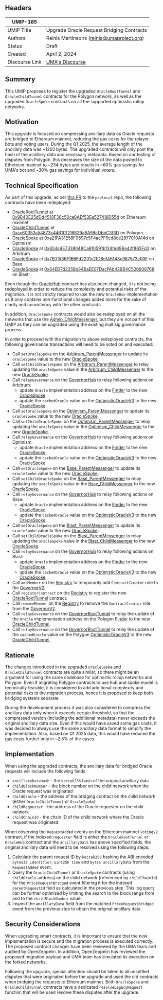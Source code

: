 ## Headers

| UMIP-185       |                                                                                              |
| -------------- | -------------------------------------------------------------------------------------------- |
| UMIP Title     | Upgrade Oracle Request Bridging Contracts                                                    |
| Authors        | Reinis Martinsons (reinis@umaproject.org)                                                    |
| Status         | Draft                                                                                        |
| Created        | April 2, 2024                                                                                |
| Discourse Link | [UMA's Discourse]() |

## Summary

This UMIP proposes to register the upgraded `OracleRootTunnel` and `OracleChildTunnel` contracts for the Polygon network, as well as the upgraded `OracleSpoke` contracts on all the supported optimistic rollup networks.

## Motivation

This upgrade is focused on compressing ancillary data as Oracle requests are bridged to Ethereum mainnet, reducing the gas costs for the relayer bots and voting users. During the Q1 2025, the average length of the ancillary data was ~1200 bytes. The upgraded contracts will only post the hash of the acnillary data and necessary metadata. Based on our testing of disputes from Polygon, this decreases the size of the data posted to Ethereum mainnet to ~234 bytes and results in ~60% gas savings for UMA's bot and ~30% gas savings for individual voters.

## Technical Specification

As part of this upgrade, as per [this PR](TBD) to the `protocol` repo, the following contracts have been redeployed:

- [OracleRootTunnel](https://github.com/UMAprotocol/protocol/blob/master/packages/core/contracts/polygon-cross-chain-oracle/OracleRootTunnel.sol) at [0x9B40E25dDd4518F36c50ce8AEf53Ee527419D55d](https://etherscan.io/address/0x9B40E25dDd4518F36c50ce8AEf53Ee527419D55d) on Ethereum mainnet
- [OracleChildTunnel](https://github.com/UMAprotocol/protocol/blob/master/packages/core/contracts/polygon-cross-chain-oracle/OracleChildTunnel.sol) at [0xac60353a54873c446101216829a6A98cDbbC3f3D](https://polygonscan.com/address/0xac60353a54873c446101216829a6A98cDbbC3f3D) on Polygon
- [OracleSpoke](https://github.com/UMAprotocol/protocol/blob/master/packages/core/contracts/cross-chain-oracle/OracleSpoke.sol) at [0xa21FA31E58F0597c5F4ac7F9cd8ce2877010A14d](https://optimistic.etherscan.io/address/0xa21FA31E58F0597c5F4ac7F9cd8ce2877010A14d) on Optimism
- [OracleSpoke](https://github.com/UMAprotocol/protocol/blob/master/packages/core/contracts/cross-chain-oracle/OracleSpoke.sol) at [0x654a4E7338048Ca910591b134fe89Be42f865FcD](https://arbiscan.io/address/0x654a4E7338048Ca910591b134fe89Be42f865FcD) on Arbitrum
- [OracleSpoke](https://github.com/UMAprotocol/protocol/blob/master/packages/core/contracts/cross-chain-oracle/OracleSpoke.sol) at [0x7E01536F1B6Fd2201c2fD8e1A6143c987573c00F](https://basescan.org/address/0x7E01536F1B6Fd2201c2fD8e1A6143c987573c00F) on Base
- [OracleSpoke](https://github.com/UMAprotocol/protocol/blob/master/packages/core/contracts/cross-chain-oracle/OracleSpoke.sol) at [0x64ED7d2359b34BaEE07DacFAb429B4C526908768](https://blastscan.io/address/0x64ED7d2359b34BaEE07DacFAb429B4C526908768) on Blast

Even though the [OracleHub](https://github.com/UMAprotocol/protocol/blob/master/packages/core/contracts/cross-chain-oracle/OracleHub.sol) contract has also been changed, it is not being redeployed in order to reduce the complexity and potential risks of the migration. It is not strictly required to use the new `OracleHub` implementation as it only contains non-functional changes added more for the sake of clarity and consistency with the other contracts.

In addition, `OracleSpoke` contracts would also be redeployed on all the networks that use the [Admin_ChildMessenger](https://github.com/UMAprotocol/protocol/blob/master/packages/core/contracts/cross-chain-oracle/chain-adapters/Admin_ChildMessenger.sol), but they are not part of this UMIP as they can be upgraded using the existing multisig governance process.

In order to proceed with the migration to above redeployed contracts, the following governance transactions will need to be voted on and executed:

- Call `setOracleSpoke` on the [Arbitrum_ParentMessenger](https://etherscan.io/address/0x278c6e83876b6d7163a2141b0eb6404a07ebcab7) to update its `oracleSpoke` value to the new [OracleSpoke](https://arbiscan.io/address/0x654a4E7338048Ca910591b134fe89Be42f865FcD).
- Call `setChildOracleSpoke` on the [Arbitrum_ParentMessenger](https://etherscan.io/address/0x278c6e83876b6d7163a2141b0eb6404a07ebcab7) to relay updating the `oracleSpoke` value in the [Arbitrum_ChildMessenger](https://arbiscan.io/address/0xe0Fe15CF22B9b52B6aE309C7384e03244A6DD985) to the new [OracleSpoke](https://arbiscan.io/address/0x654a4E7338048Ca910591b134fe89Be42f865FcD).
- Call `relayGovernance` on the [GovernorHub](https://etherscan.io/address/0x94520d90a4ebaa98e5a7b8d6809463f65198c104) to relay following actions on Arbitrum:
  - update `Oracle` implementation address on the [Finder](https://arbiscan.io/address/0xB0b9f73B424AD8dc58156C2AE0D7A1115D1EcCd1) to the new [OracleSpoke](https://arbiscan.io/address/0x654a4E7338048Ca910591b134fe89Be42f865FcD).
  - update the `cachedOracle` value on the [OptimisticOracleV3](https://arbiscan.io/address/0xa6147867264374F324524E30C02C331cF28aa879) to the new [OracleSpoke](https://arbiscan.io/address/0x654a4E7338048Ca910591b134fe89Be42f865FcD).
- Call `setOracleSpoke` on the [Optimism_ParentMessenger](https://etherscan.io/address/0x6455d800d1dbf9b1c3a63c67ccf22b9308728dc4) to update its `oracleSpoke` value to the new [OracleSpoke](https://optimistic.etherscan.io/address/0xa21FA31E58F0597c5F4ac7F9cd8ce2877010A14d).
- Call `setChildOracleSpoke` on the [Optimism_ParentMessenger](https://etherscan.io/address/0x6455d800d1dbf9b1c3a63c67ccf22b9308728dc4) to relay updating the `oracleSpoke` value in the [Optimism_ChildMessenger](https://optimistic.etherscan.io/address/0x09AFD24Acc170c16f4fF64BDf2A4818C515440e8) to the new [OracleSpoke](https://optimistic.etherscan.io/address/0xa21FA31E58F0597c5F4ac7F9cd8ce2877010A14d).
- Call `relayGovernance` on the [GovernorHub](https://etherscan.io/address/0x94520d90a4ebaa98e5a7b8d6809463f65198c104) to relay following actions on Optimism:
  - update `Oracle` implementation address on the [Finder](https://optimistic.etherscan.io/address/0x278d6b1aA37d09769E519f05FcC5923161A8536D) to the new [OracleSpoke](https://optimistic.etherscan.io/address/0xa21FA31E58F0597c5F4ac7F9cd8ce2877010A14d).
  - update the `cachedOracle` value on the [OptimisticOracleV3](https://optimistic.etherscan.io/address/0x072819Bb43B50E7A251c64411e7aA362ce82803B) to the new [OracleSpoke](https://optimistic.etherscan.io/address/0xa21FA31E58F0597c5F4ac7F9cd8ce2877010A14d).
- Call `setOracleSpoke` on the [Base_ParentMessenger](https://etherscan.io/address/0x721ba6f9a0a44657f008f3d68c6dbddedbde831a) to update its `oracleSpoke` value to the new [OracleSpoke](https://basescan.org/address/0x7E01536F1B6Fd2201c2fD8e1A6143c987573c00F).
- Call `setChildOracleSpoke` on the [Base_ParentMessenger](https://etherscan.io/address/0x721ba6f9a0a44657f008f3d68c6dbddedbde831a) to relay updating the `oracleSpoke` value in the [Base_ChildMessenger](https://basescan.org/address/0x981A64547d2979510de5b409C7D107938Cc0885e) to the new [OracleSpoke](https://basescan.org/address/0x7E01536F1B6Fd2201c2fD8e1A6143c987573c00F).
- Call `relayGovernance` on the [GovernorHub](https://etherscan.io/address/0x94520d90a4ebaa98e5a7b8d6809463f65198c104) to relay following actions on Base:
  - update `Oracle` implementation address on the [Finder](https://basescan.org/address/0x7E6d9618Ba8a87421609352d6e711958A97e2512) to the new [OracleSpoke](https://basescan.org/address/0x7E01536F1B6Fd2201c2fD8e1A6143c987573c00F).
  - update the `cachedOracle` value on the [OptimisticOracleV3](https://basescan.org/address/0x2aBf1Bd76655de80eDB3086114315Eec75AF500c) to the new [OracleSpoke](https://basescan.org/address/0x7E01536F1B6Fd2201c2fD8e1A6143c987573c00F).
- Call `setOracleSpoke` on the [Blast_ParentMessenger](https://etherscan.io/address/0xe3C52FB4c395165b13f8184644D60357e7D3b995) to update its `oracleSpoke` value to the new [OracleSpoke](https://blastscan.io/address/0x64ED7d2359b34BaEE07DacFAb429B4C526908768).
- Call `setChildOracleSpoke` on the [Blast_ParentMessenger](https://etherscan.io/address/0xe3C52FB4c395165b13f8184644D60357e7D3b995) to relay updating the `oracleSpoke` value in the [Blast_ChildMessenger](https://blastscan.io/address/0x3Db06DA8F0a24A525f314eeC954fC5c6a973d40E) to the new [OracleSpoke](https://blastscan.io/address/0x64ED7d2359b34BaEE07DacFAb429B4C526908768).
- Call `relayGovernance` on the [GovernorHub](https://etherscan.io/address/0x94520d90a4ebaa98e5a7b8d6809463f65198c104) to relay following actions on Blast:
  - update `Oracle` implementation address on the [Finder](https://blastscan.io/address/0x3baD7AD0728f9917d1Bf08af5782dCbD516cDd96) to the new [OracleSpoke](https://blastscan.io/address/0x64ED7d2359b34BaEE07DacFAb429B4C526908768).
  - update the `cachedOracle` value on the [OptimisticOracleV3](https://blastscan.io/address/0xE8FF2a3d5Cc19DDcBd93328371E1Dd8995e7AfAA) to the new [OracleSpoke](https://blastscan.io/address/0x64ED7d2359b34BaEE07DacFAb429B4C526908768).
- Call `addMember` on the [Registry](https://etherscan.io/address/0x3e532e6222afe9bcf02dcb87216802c75d5113ae) to temporarily add `ContractCreator` role to the [GovernorV2](https://etherscan.io/address/0x7b292034084A41B9D441B71b6E3557Edd0463fa8).
- Call `registerContract` on the [Registry](https://etherscan.io/address/0x3e532e6222afe9bcf02dcb87216802c75d5113ae) to register the new [OracleRootTunnel](https://etherscan.io/address/0x9B40E25dDd4518F36c50ce8AEf53Ee527419D55d) contract.
- Call `removeMember` on the [Registry](https://etherscan.io/address/0x3e532e6222afe9bcf02dcb87216802c75d5113ae) to remove the `ContractCreator` role from the [GovernorV2](https://etherscan.io/address/0x7b292034084A41B9D441B71b6E3557Edd0463fa8).
- Call `relayGovernance` on the [GovernorRootTunnel](https://etherscan.io/address/0x4f490f4835b3693a8874aee87d7cc242c25dccaf) to relay the update of the `Oracle` implementation address on the Polygon [Finder](https://polygonscan.com/address/0x09aea4b2242abC8bb4BB78D537A67a245A7bEC64) to the new [OracleChildTunnel](https://polygonscan.com/address/0xac60353a54873c446101216829a6A98cDbbC3f3D).
- Call `relayGovernance` on the [GovernorRootTunnel](https://etherscan.io/address/0x4f490f4835b3693a8874aee87d7cc242c25dccaf) to relay the update of the `cachedOracle` value on the Polygon [OptimisticOracleV3](https://polygonscan.com/address/0x5953f2538F613E05bAED8A5AeFa8e6622467AD3D) to the new [OracleChildTunnel](https://polygonscan.com/address/0xac60353a54873c446101216829a6A98cDbbC3f3D).

## Rationale

The changes introduced in the upgraded `OracleSpoke` and `OracleChildTunnel` contracts are quite similar, so there might be an argument for using the same codebase for optimistic rollup networks and Polygon. Even if migrating Polygon contracts to use hub and spoke model is technically feasible, it is considered to add additional complexity and potential risks to the migration process, hence it is proposed to keep both bridging systems separate.

During the development process it was also considered to compress the ancillary data only when it exceeds certain threshold, so that the compressed version (including the additional metadata) never exceeds the original ancillary data size. Even if this would have saved some gas costs, it was decided to always use the same ancillary data format to simplify the implementation. Also, based on Q1 2025 data, this would have reduced the gas costs further only in ~2.5% of the cases.

## Implementation

When using the upgraded contracts, the ancillary data for bridged Oracle requests will include the following fields:

- `ancillaryDataHash` - the `keccak256` hash of the original ancillary data
- `childBlockNumber` - the block number on the child network when the Oracle request was originated
- `childOracle` - the address of the bridging contract on the child network (either `OracleChildTunnel` or `OracleSpoke`)
- `childRequester` - the address of the Oracle requester on the child network
- `childChainId` - the chain ID of the child network where the Oracle request was originated

When observing the `RequestAdded` events on the Ethereum mainnet `VotingV2` contract, if the indexed `requester` field is either the `OracleRootTunnel` or `OracleHub` contract and the `ancillaryData` has above specified fields, the original ancillary data will need to be resolved using the following steps:

1. Calculate the parent request ID by `keccak256` hashing the ABI encoded `bytes32 identifier`, `uint256 time` and `bytes ancillaryData` from the `RequestAdded` event.
2. Query the `OracleChildTunnel` or `OracleSpoke` contracts (using `childOracle` address) on the child network (referenced by `childChainId`) for the `PriceRequestBridged` event filtering it for the indexed `parentRequestId` field as calculated in the previous step. This log query can be further optimized by limiting the search to the block range from and to the `childBlockNumber` value.
3. Inspect the `ancillaryData` field from the matched `PriceRequestBridged` event from the previous step to obtain the original ancillary data.

## Security Considerations

When upgrading smart contracts, it is important to ensure that the new implementation is secure and the migration process is executed correctly. The proposed contract changes have been reviewed by the UMA team and audited by OpenZeppelin. In addition, OpenZeppelin has reviewed the proposed migration payload and UMA team has simulated its execution on the forked networks.

Following the upgrade, special attention should be taken to all unsettled disputes that were originated before the upgrade and used the old contracts when bridging the requests to Ethereum mainnet. Both `OracleSpoke` and `OracleChildTunnel` contracts have a dedicated `resolveLegacyRequest` function that will be used resolve these disputes after the upgrade.
